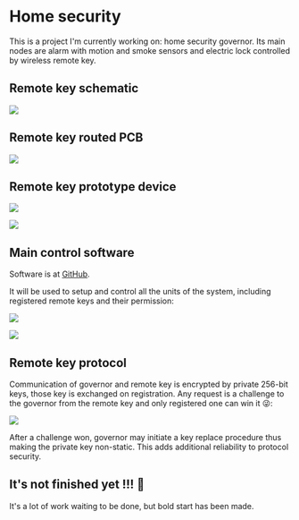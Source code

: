 # Home security
This is a project I'm currently working on: home security governor. Its main nodes are alarm with motion and smoke sensors and electric lock controlled by wireless remote key.

## Remote key schematic 
![](https://raw.github.com/SwInDaMix/swindamix.github.io/master/docs/EtaHomeSecurity/remote_key_schematic.png)

## Remote key routed PCB
![](https://raw.github.com/SwInDaMix/swindamix.github.io/master/docs/EtaHomeSecurity/remote_key_pcb.png)

## Remote key prototype device
![](https://raw.github.com/SwInDaMix/swindamix.github.io/master/docs/EtaHomeSecurity/remote_key_prototype_device_front.jpg)

![](https://raw.github.com/SwInDaMix/swindamix.github.io/master/docs/EtaHomeSecurity/remote_key_prototype_device_rear.jpg)

## Main control software
Software is at [GitHub](https://github.com/SwInDaMix/sw-hub/tree/master/CS/EtaSecurityGovernorManager).

It will be used to setup and control all the units of the system, including registered remote keys and their permission:

![](https://raw.github.com/SwInDaMix/swindamix.github.io/master/docs/EtaHomeSecurity/main_control_registered_remote_keys.png)

![](https://raw.github.com/SwInDaMix/swindamix.github.io/master/docs/EtaHomeSecurity/main_control_registered_remote_key_permissions.png)

## Remote key protocol
Communication of governor and remote key is encrypted by private 256-bit keys, those key is exchanged on registration. Any request is a challenge to the governor from the remote key and only registered one can win it :stuck_out_tongue_winking_eye::

![](https://raw.github.com/SwInDaMix/swindamix.github.io/master/docs/EtaHomeSecurity/main_control_governor_remote_key_communication.png)

After a challenge won, governor may initiate a key replace procedure thus making the private key non-static. This adds additional reliability to protocol security.

## It's not finished yet !!! :construction:
It's a lot of work waiting to be done, but bold start has been made.
